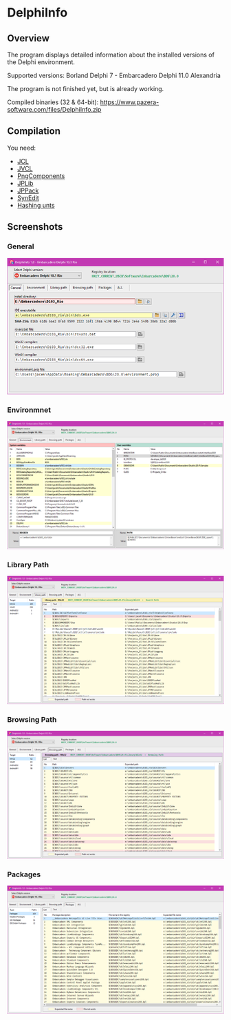 ﻿# DelphiInfo

## Overview

The program displays detailed information about the installed versions of the Delphi environment.

Supported versions: Borland Delphi 7 - Embarcadero Delphi 11.0 Alexandria

The program is not finished yet, but is already working.

Compiled binaries (32 & 64-bit): <https://www.pazera-software.com/files/DelphiInfo.zip>

## Compilation

You need:

* [JCL](https://github.com/project-jedi/jcl)
* [JVCL](https://github.com/project-jedi/jvcl)
* [PngComponents](https://github.com/UweRaabe/PngComponents)
* [JPLib](https://github.com/jackdp/JPLib)
* [JPPack](https://github.com/jackdp/JPPack)
* [SynEdit](https://github.com/SynEdit/SynEdit)
* [Hashing unts](https://github.com/jackdp/www.wolfgang-ehrhardt.de)

## Screenshots

### General

![General](./doc_img/di_general.png)

### Environmnet

![Environment](./doc_img/di_env.png)

### Library Path

![Library Path](./doc_img/di_lib_path.png)

### Browsing Path

![Browsing Path](./doc_img/di_browsing_path.png)

### Packages

![Pckages](./doc_img/di_packages.png)
